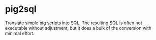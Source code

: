 # pig2sql
Translate simple pig scripts into SQL. The resulting SQL is often not executable without adjustment, but it does a bulk of the conversion with minimal effort.

